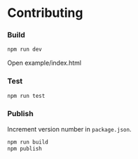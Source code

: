 # Contributing

### Build

```bash
npm run dev
```

Open example/index.html

### Test

```bash
npm run test
```

### Publish

Increment version number in `package.json`.

```bash
npm run build
npm publish
```
